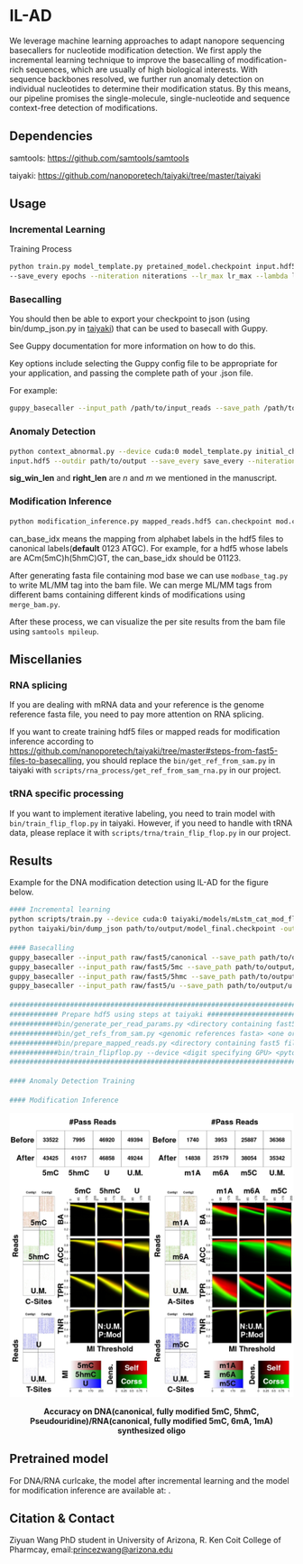 # IL-AD

We leverage machine learning approaches to adapt nanopore sequencing basecallers for nucleotide modification detection. We first apply the incremental learning technique to improve the basecalling of modification-rich sequences, which are usually of high biological interests. With sequence backbones resolved, we further run anomaly detection on individual nucleotides to determine their modification status. By this means, our pipeline promises the single-molecule, single-nucleotide and sequence context-free detection of modifications. 


<!--  <p align='center'><img src="https://www.pharmacy.arizona.edu/sites/default/files/styles/az_medium/public/2023-05/HD3.png?itok=EBqnN-7q" width = "140" height = "200" alt="图片名称" align=center /></p> -->

## Dependencies

samtools: https://github.com/samtools/samtools

taiyaki: https://github.com/nanoporetech/taiyaki/tree/master/taiyaki

## Usage

### Incremental Learning

Training Process
```sh
python train.py model_template.py pretained_model.checkpoint input.hdf5 --device cuda:0 --outdir path/to/output \
--save_every epochs --niteration niterations --lr_max lr_max --lambda lambda --min_sub_batch_size batchsize
```

### Basecalling 

You should then be able to export your checkpoint to json (using bin/dump_json.py in [taiyaki](https://github.com/nanoporetech/taiyaki/tree/master)) that can be used to basecall with Guppy.

See Guppy documentation for more information on how to do this.

Key options include selecting the Guppy config file to be appropriate for your application, and passing the complete path of your .json file.

For example:

```sh
guppy_basecaller --input_path /path/to/input_reads --save_path /path/to/save_dir --config dna_r9.4.1_450bps_flipflop.cfg --model path/to/model.json --device cuda:1
```

### Anomaly Detection

```sh
python context_abnormal.py --device cuda:0 model_template.py initial_checkpoint.checkpoint \
input.hdf5 --outdir path/to/output --save_every save_every --niteration niteration  --sig_win_len n --min_sub_batch_size BATCHSIZE --right_len m --can BASE
```

**sig_win_len** and **right_len** are $n$ and $m$ we mentioned in the manuscript.

### Modification Inference

```sh
python modification_inference.py mapped_reads.hdf5 can.checkpoint mod.checkpoint CANBASE MODBASE path/to/output/fasta --can_base_idx can_base_idx --type rna/dna --length n --right_len m
```

can_base_idx means the mapping from alphabet labels in the hdf5 files to canonical labels(**default** 0123 ATGC). For example, for a hdf5 whose labels are ACm(5mC)h(5hmC)GT, the can_base_idx should be 01123.

After generating fasta file containing mod base we can use `modbase_tag.py` to write ML/MM tag into the bam file. We can merge ML/MM tags from different bams containing different kinds of modifications using `merge_bam.py`.

After these process, we can visualize the per site results from the bam file using `samtools mpileup`.

## Miscellanies

### RNA splicing

If you are dealing with mRNA data and your reference is the genome reference fasta file, you need to pay more attention on RNA splicing.

If you want to create training hdf5 files or mapped reads for modification inference according to https://github.com/nanoporetech/taiyaki/tree/master#steps-from-fast5-files-to-basecalling, you should replace the `bin/get_ref_from_sam.py` in taiyaki with `scripts/rna_process/get_ref_from_sam_rna.py` in our project.

### tRNA specific processing

If you want to implement iterative labeling, you need to train model with `bin/train_flip_flop.py` in taiyaki. However, if you need to handle with tRNA data, please replace it with `scripts/trna/train_flip_flop.py` in our project.


## Results

Example for the DNA modification detection using IL-AD for the figure below.

```sh
#### Incremental learning
python scripts/train.py --device cuda:0 taiyaki/models/mLstm_cat_mod_flipflop.py taiyaki/models/mLstm_flipflop_model_r941_DNA.checkpoint train.hdf5 --outdir path/to/output --save_every 100 --niteration 500 --warmup_batches 5 --lr_max 5.0e-5
python taiyaki/bin/dump_json path/to/output/model_final.checkpoint -output path/to/output/model_final.json

#### Basecalling
guppy_basecaller --input_path raw/fast5/canonical --save_path path/to/output/canonical --align_ref path/to/refrence/genome --align_type auto --bam_out --model_file path/to/output/model_final.json --chunk_size 60 --device cuda:0 --disable_qscore_filtering
guppy_basecaller --input_path raw/fast5/5mc --save_path path/to/output/5mc --align_ref path/to/refrence/genome --align_type auto --bam_out --model_file path/to/output/model_final.json --chunk_size 60 --device cuda:0 --disable_qscore_filtering
guppy_basecaller --input_path raw/fast5/5hmc --save_path path/to/output/5hmc --align_ref path/to/refrence/genome --align_type auto --bam_out --model_file path/to/output/model_final.json --chunk_size 60 --device cuda:0 --disable_qscore_filtering
guppy_basecaller --input_path raw/fast5/u --save_path path/to/output/u --align_ref path/to/refrence/genome --align_type auto --bam_out --model_file path/to/output/model_final.json --chunk_size 60 --device cuda:0 --disable_qscore_filtering

##################################################################################################################################################################################################################
############ Prepare hdf5 using steps at taiyaki #################################################################################################################################################################
############bin/generate_per_read_params.py <directory containing fast5 files> --output <name of output per_read_tsv file>                                                               #########################
############bin/get_refs_from_sam.py <genomic references fasta> <one or more SAM/BAM files> --output <name of output reference_fasta>                                                    #########################
############bin/prepare_mapped_reads.py <directory containing fast5 files> <per_read_tsv> <output mapped_signal_file>  <file containing model for remapping>  <reference_fasta>          #########################
############bin/train_flipflop.py --device <digit specifying GPU> <pytorch model definition> <mapped-signal files to train with>                                                         #########################
##################################################################################################################################################################################################################

#### Anomaly Detection Training

#### Modification Inference


```

![curlcake](images/rna.jpeg)

<p align='center'><b>Accuracy on DNA(canonical, fully modified 5mC, 5hmC, Pseudouridine)/RNA(canonical, fully modified 5mC, 6mA, 1mA) synthesized oligo</b></p>

<!--![curlcake](images/trna.jpeg)

<p align='center'><b>Incremental learning benefit the reads mappability of tRNA</b></p>-->

## Pretrained model

For DNA/RNA curlcake, the model after incremental learning and the model for modification inference are available at: .

## Citation & Contact

Ziyuan Wang PhD student in University of Arizona, R. Ken Coit College of Pharmcay, email:princezwang@arizona.edu
